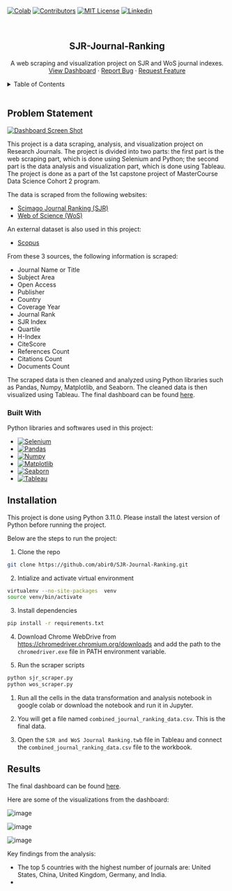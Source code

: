 <!-- SHIELDS -->
[![Colab][colab-shield]][colab-url]
[![Contributors][contributors-shield]][contributors-url]
[![MIT License][license-shield]][license-url]
[![Linkedin][linkedin-shield]][linkedin-url]


<!-- PROJECT INTRO -->
<br />
<div align="center">
  <h2 align="center">SJR-Journal-Ranking</h2>

  <p align="center">
    A web scraping and visualization project on SJR and WoS journal indexes.
    <br />
    <a href=#>View Dashboard</a>
    ·
    <a href="https://github.com/abir0/SJR-Journal-Ranking/issues">Report Bug</a>
    ·
    <a href="https://github.com/abir0/SJR-Journal-Ranking/issues">Request Feature</a>
  </p>
</div>


<!-- TABLE OF CONTENTS -->
<details>
  <summary>Table of Contents</summary>
  <ol>
    <li><a href="#problem-statement">Problem Statement</a></li>
    <li><a href="#built-with">Built With</a></li>
    <li><a href="#installation">Installation</a></li>
    <li><a href="#results">Results</a></li>
  </ol>
</details>

<br>


## Problem Statement

[![Dashboard Screen Shot][dashboard-screenshot]](https://)

This project is a data scraping, analysis, and visualization project on Research Journals. The project is divided into two parts: the first part is the web scraping part, which is done using Selenium and Python; the second part is the data analysis and visualization part, which is done using Tableau. The project is done as a part of the 1st capstone project of MasterCourse Data Science Cohort 2 program.

The data is scraped from the following websites:

* [Scimago Journal Ranking (SJR)](https://www.scimagojr.com/journalrank.php?wos=true&type=j)
* [Web of Science (WoS)](https://mjl.clarivate.com/search-results)

An external dataset is also used in this project:
* [Scopus](https://www.scopus.com/sources.uri)

From these 3 sources, the following information is scraped:

* Journal Name or Title
* Subject Area
* Open Access
* Publisher
* Country
* Coverage Year
* Journal Rank
* SJR Index
* Quartile
* H-Index
* CiteScore
* References Count
* Citations Count
* Documents Count

The scraped data is then cleaned and analyzed using Python libraries such as Pandas, Numpy, Matplotlib, and Seaborn. The cleaned data is then visualized using Tableau. The final dashboard can be found [here][dashboard-url].



### Built With

Python libraries and softwares used in this project:

* [![Selenium][Selenium]][Selenium-url]
* [![Pandas][Pandas]][Pandas-url]
* [![Numpy][Numpy]][Numpy-url]
* [![Matplotlib][Matplotlib]][Matplotlib-url]
* [![Seaborn][Seaborn]][Seaborn-url]
* [![Tableau][Tableau]][Tableau-url]



<!-- INSTALLATION -->
## Installation

This project is done using Python 3.11.0. Please install the latest version of Python before running the project.

Below are the steps to run the project:

1. Clone the repo
```bash
git clone https://github.com/abir0/SJR-Journal-Ranking.git
```

2. Intialize and activate virtual environment
```bash
virtualenv --no-site-packages  venv
source venv/bin/activate
```

3. Install dependencies
```bash
pip install -r requirements.txt
```

4. Download Chrome WebDrive from https://chromedriver.chromium.org/downloads and add the path to the `chromedriver.exe` file in PATH environment variable.

5. Run the scraper scripts
```bash
python sjr_scraper.py
python wos_scraper.py
```

1. Run all the cells in the data transformation and analysis notebook in google colab or download the notebook and run it in Jupyter.

2. You will get a file named `combined_journal_ranking_data.csv`. This is the final data.

3. Open the `SJR and WoS Journal Ranking.twb` file in Tableau and connect the `combined_journal_ranking_data.csv` file to the workbook.


## Results

The final dashboard can be found [here][dashboard-url].

Here are some of the visualizations from the dashboard:

![image](https://user-images.githubusercontent.com/57366310/139580421-0b6b8b0a-2b0a-4b0e-8b0a-9b0b0b0b0b0b.png)

![image](https://user-images.githubusercontent.com/57366310/139580438-4b0b0b0b-0b0b-4b0b-8b0b-0b0b0b0b0b0b.png)

![image](https://user-images.githubusercontent.com/57366310/139580450-0b0b0b0b-0b0b-4b0b-8b0b-0b0b0b0b0b0b.png)

Key findings from the analysis:

* The top 5 countries with the highest number of journals are: United States, China, United Kingdom, Germany, and India.
* 




<!-- MARKDOWN LINKS & IMAGES -->
[colab-shield]: https://colab.research.google.com/assets/colab-badge.svg
[colab-url]: https://colab.research.google.com/drive/1Fj1eJKqB_Y9wDbKTx16AKk2q7X9hLoOh?usp=sharing
[contributors-shield]: https://img.shields.io/github/contributors/abir0/SJR-Journal-Ranking.svg
[contributors-url]: https://github.com/abir0/SJR-Journal-Ranking/graphs/contributors
[license-shield]: https://img.shields.io/github/license/abir0/SJR-Journal-Ranking.svg
[license-url]: https://github.com/abir0/SJR-Journal-Ranking/blob/master/LICENSE.txt
[linkedin-shield]: https://img.shields.io/badge/-LinkedIn-black.svg?logo=linkedin&colorB=555
[linkedin-url]: https://linkedin.com/in/abir0
[dashboard-screenshot]: #
[dashboard-url]: #

[Selenium]: https://img.shields.io/badge/-selenium-%43B02A?style=for-the-badge&logo=selenium&logoColor=white
[Pandas]: https://img.shields.io/badge/pandas-%23150458.svg?style=for-the-badge&logo=pandas&logoColor=white
[Numpy]: https://img.shields.io/badge/numpy-%23013243.svg?style=for-the-badge&logo=numpy&logoColor=white
[Matplotlib]: https://img.shields.io/badge/Matplotlib-%23ffffff.svg?style=for-the-badge&logo=Matplotlib&logoColor=black
[Seaborn]: https://img.shields.io/badge/Seaborn-%23000000.svg?style=for-the-badge&logo=Matplotlib&logoColor=blue
[Tableau]: https://img.shields.io/badge/Tableau-%23ffffff.svg?style=for-the-badge&logo=Matplotlib&logoColor=black
[Selenium-url]: https://www.selenium.dev/
[Pandas-url]: https://pandas.pydata.org/
[Numpy-url]: https://numpy.org/
[Matplotlib-url]: https://matplotlib.org/
[Seaborn-url]: https://seaborn.pydata.org/
[Tableau-url]: https://public.tableau.com/app/discover